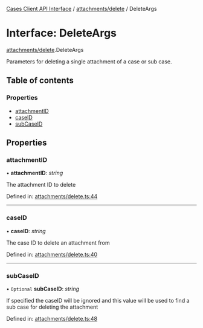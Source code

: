 [Cases Client API Interface](../server_client_api.md) / [attachments/delete](../modules/attachments_delete.md) / DeleteArgs

# Interface: DeleteArgs

[attachments/delete](../modules/attachments_delete.md).DeleteArgs

Parameters for deleting a single attachment of a case or sub case.

## Table of contents

### Properties

- [attachmentID](attachments_delete.deleteargs.md#attachmentid)
- [caseID](attachments_delete.deleteargs.md#caseid)
- [subCaseID](attachments_delete.deleteargs.md#subcaseid)

## Properties

### attachmentID

• **attachmentID**: *string*

The attachment ID to delete

Defined in: [attachments/delete.ts:44](https://github.com/jonathan-buttner/kibana/blob/74ceeee50da/x-pack/plugins/cases/server/client/attachments/delete.ts#L44)

___

### caseID

• **caseID**: *string*

The case ID to delete an attachment from

Defined in: [attachments/delete.ts:40](https://github.com/jonathan-buttner/kibana/blob/74ceeee50da/x-pack/plugins/cases/server/client/attachments/delete.ts#L40)

___

### subCaseID

• `Optional` **subCaseID**: *string*

If specified the caseID will be ignored and this value will be used to find a sub case for deleting the attachment

Defined in: [attachments/delete.ts:48](https://github.com/jonathan-buttner/kibana/blob/74ceeee50da/x-pack/plugins/cases/server/client/attachments/delete.ts#L48)

